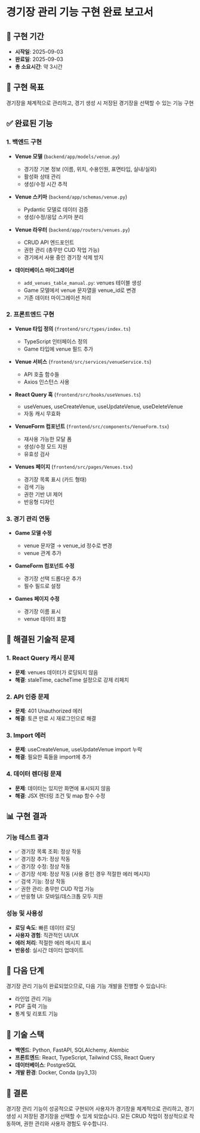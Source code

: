 # 경기장 관리 기능 구현 완료 보고서

## 📅 구현 기간
- **시작일**: 2025-09-03
- **완료일**: 2025-09-03
- **총 소요시간**: 약 3시간

## 🎯 구현 목표
경기장을 체계적으로 관리하고, 경기 생성 시 저장된 경기장을 선택할 수 있는 기능 구현

## ✅ 완료된 기능

### 1. 백엔드 구현
- **Venue 모델** (`backend/app/models/venue.py`)
  - 경기장 기본 정보 (이름, 위치, 수용인원, 표면타입, 실내/실외)
  - 활성화 상태 관리
  - 생성/수정 시간 추적

- **Venue 스키마** (`backend/app/schemas/venue.py`)
  - Pydantic 모델로 데이터 검증
  - 생성/수정/응답 스키마 분리

- **Venue 라우터** (`backend/app/routers/venues.py`)
  - CRUD API 엔드포인트
  - 권한 관리 (총무만 CUD 작업 가능)
  - 경기에서 사용 중인 경기장 삭제 방지

- **데이터베이스 마이그레이션**
  - `add_venues_table_manual.py`: venues 테이블 생성
  - Game 모델에서 venue 문자열을 venue_id로 변경
  - 기존 데이터 마이그레이션 처리

### 2. 프론트엔드 구현
- **Venue 타입 정의** (`frontend/src/types/index.ts`)
  - TypeScript 인터페이스 정의
  - Game 타입에 venue 필드 추가

- **Venue 서비스** (`frontend/src/services/venueService.ts`)
  - API 호출 함수들
  - Axios 인스턴스 사용

- **React Query 훅** (`frontend/src/hooks/useVenues.ts`)
  - useVenues, useCreateVenue, useUpdateVenue, useDeleteVenue
  - 자동 캐시 무효화

- **VenueForm 컴포넌트** (`frontend/src/components/VenueForm.tsx`)
  - 재사용 가능한 모달 폼
  - 생성/수정 모드 지원
  - 유효성 검사

- **Venues 페이지** (`frontend/src/pages/Venues.tsx`)
  - 경기장 목록 표시 (카드 형태)
  - 검색 기능
  - 권한 기반 UI 제어
  - 반응형 디자인

### 3. 경기 관리 연동
- **Game 모델 수정**
  - venue 문자열 → venue_id 정수로 변경
  - venue 관계 추가

- **GameForm 컴포넌트 수정**
  - 경기장 선택 드롭다운 추가
  - 필수 필드로 설정

- **Games 페이지 수정**
  - 경기장 이름 표시
  - venue 데이터 포함

## 🔧 해결된 기술적 문제

### 1. React Query 캐시 문제
- **문제**: venues 데이터가 로딩되지 않음
- **해결**: staleTime, cacheTime 설정으로 강제 리페치

### 2. API 인증 문제
- **문제**: 401 Unauthorized 에러
- **해결**: 토큰 만료 시 재로그인으로 해결

### 3. Import 에러
- **문제**: useCreateVenue, useUpdateVenue import 누락
- **해결**: 필요한 훅들을 import에 추가

### 4. 데이터 렌더링 문제
- **문제**: 데이터는 있지만 화면에 표시되지 않음
- **해결**: JSX 렌더링 조건 및 map 함수 수정

## 📊 구현 결과

### 기능 테스트 결과
- ✅ 경기장 목록 조회: 정상 작동
- ✅ 경기장 추가: 정상 작동
- ✅ 경기장 수정: 정상 작동
- ✅ 경기장 삭제: 정상 작동 (사용 중인 경우 적절한 에러 메시지)
- ✅ 검색 기능: 정상 작동
- ✅ 권한 관리: 총무만 CUD 작업 가능
- ✅ 반응형 UI: 모바일/데스크톱 모두 지원

### 성능 및 사용성
- **로딩 속도**: 빠른 데이터 로딩
- **사용자 경험**: 직관적인 UI/UX
- **에러 처리**: 적절한 에러 메시지 표시
- **반응성**: 실시간 데이터 업데이트

## 🚀 다음 단계
경기장 관리 기능이 완료되었으므로, 다음 기능 개발을 진행할 수 있습니다:
- 라인업 관리 기능
- PDF 출력 기능
- 통계 및 리포트 기능

## 📝 기술 스택
- **백엔드**: Python, FastAPI, SQLAlchemy, Alembic
- **프론트엔드**: React, TypeScript, Tailwind CSS, React Query
- **데이터베이스**: PostgreSQL
- **개발 환경**: Docker, Conda (py3_13)

## 🎉 결론
경기장 관리 기능이 성공적으로 구현되어 사용자가 경기장을 체계적으로 관리하고, 경기 생성 시 저장된 경기장을 선택할 수 있게 되었습니다. 모든 CRUD 작업이 정상적으로 작동하며, 권한 관리와 사용자 경험도 우수합니다.
